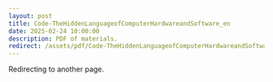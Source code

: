 ```yaml
---
layout: post
title: Code-TheHiddenLanguageofComputerHardwareandSoftware_en
date: 2025-02-24 10:00:00
description: PDF of materials.
redirect: /assets/pdf/Code-TheHiddenLanguageofComputerHardwareandSoftware_en.pdf
---
```


Redirecting to another page.
